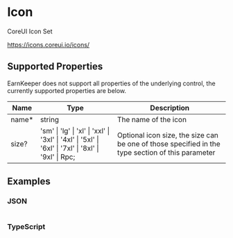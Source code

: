 # Icon

CoreUI Icon Set

<https://icons.coreui.io/icons/>

## Supported Properties

EarnKeeper does not support all properties of the underlying control, the currently supported properties are below.

| Name        | Type   | Description          |
| ----------- | ------ | -------------------- |
| name\*      | string | The name of the icon |
| size?       | 'sm' \|   'lg' \| 'xl'  \|  'xxl'  \| '3xl'  \| '4xl'  \|  '5xl'   \|   '6xl'   \|  '7xl'  \|   '8xl'   \|   '9xl'  \|  Rpc; | Optional icon size, the size can be one of those specified in the type section of this parameter|


## Examples

### JSON

```json

```

### TypeScript

```javascript

```


